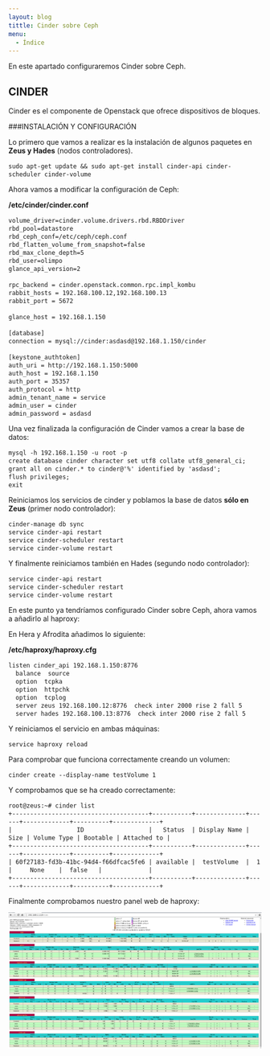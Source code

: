```yaml
---
layout: blog
tittle: Cinder sobre Ceph
menu:
  - Índice
---
```


En este apartado configuraremos Cinder sobre Ceph.

## CINDER

Cinder es el componente de Openstack que ofrece dispositivos de bloques.

###INSTALACIÓN Y CONFIGURACIÓN

Lo primero que vamos a realizar es la instalación de algunos paquetes en **Zeus y Hades** (nodos controladores).

~~~
sudo apt-get update && sudo apt-get install cinder-api cinder-scheduler cinder-volume
~~~


Ahora vamos a modificar la configuración de Ceph:

**/etc/cinder/cinder.conf**

~~~
volume_driver=cinder.volume.drivers.rbd.RBDDriver
rbd_pool=datastore
rbd_ceph_conf=/etc/ceph/ceph.conf
rbd_flatten_volume_from_snapshot=false
rbd_max_clone_depth=5
rbd_user=olimpo
glance_api_version=2

rpc_backend = cinder.openstack.common.rpc.impl_kombu
rabbit_hosts = 192.168.100.12,192.168.100.13
rabbit_port = 5672

glance_host = 192.168.1.150

[database]
connection = mysql://cinder:asdasd@192.168.1.150/cinder

[keystone_authtoken]
auth_uri = http://192.168.1.150:5000
auth_host = 192.168.1.150
auth_port = 35357
auth_protocol = http
admin_tenant_name = service
admin_user = cinder
admin_password = asdasd
~~~

Una vez finalizada la configuración de Cinder vamos a crear la base de datos:

~~~
mysql -h 192.168.1.150 -u root -p
create database cinder character set utf8 collate utf8_general_ci;
grant all on cinder.* to cinder@'%' identified by 'asdasd';
flush privileges;
exit
~~~

Reiniciamos los servicios de cinder y poblamos la base de datos **sólo en Zeus** (primer nodo controlador):

~~~
cinder-manage db sync
service cinder-api restart
service cinder-scheduler restart
service cinder-volume restart
~~~

Y finalmente reiniciamos también en Hades (segundo nodo controlador):

~~~
service cinder-api restart
service cinder-scheduler restart
service cinder-volume restart
~~~


En este punto ya tendríamos configurado Cinder sobre Ceph, ahora vamos a añadirlo al haproxy:

En Hera y Afrodita añadimos lo siguiente:


**/etc/haproxy/haproxy.cfg**

~~~
listen cinder_api 192.168.1.150:8776
  balance  source
  option  tcpka
  option  httpchk
  option  tcplog
  server zeus 192.168.100.12:8776  check inter 2000 rise 2 fall 5
  server hades 192.168.100.13:8776  check inter 2000 rise 2 fall 5

~~~

Y reiniciamos el servicio en ambas máquinas:

~~~
service haproxy reload
~~~

Para comprobar que funciona correctamente creando un volumen:

~~~
cinder create --display-name testVolume 1
~~~

 Y comprobamos que se ha creado correctamente:

~~~
root@zeus:~# cinder list
+--------------------------------------+-----------+--------------+------+-------------+----------+-------------+
|                  ID                  |   Status  | Display Name | Size | Volume Type | Bootable | Attached to |
+--------------------------------------+-----------+--------------+------+-------------+----------+-------------+
| 60f27183-fd3b-41bc-94d4-f66dfcac5fe6 | available |  testVolume  |  1   |     None    |  false   |             |
+--------------------------------------+-----------+--------------+------+-------------+----------+-------------+
~~~

Finalmente comprobamos nuestro panel web de haproxy:

![STATS](img/cinder_stats.png)